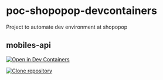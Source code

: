 # poc-shopopop-devcontainers
Project to automate dev environment at shopopop


## mobiles-api
[![Open in Dev Containers](https://img.shields.io/static/v1?label=Dev%20Containers&message=Open&color=blue&logo=visualstudiocode)](https://vscode.dev/redirect?url=vscode://ms-vscode-remote.remote-containers/cloneInVolume?url=https://github.com/d-n-correia/poc-shopopop-devcontainers)

[![Clone repository](https://img.shields.io/static/v1?label=Clone%repository&message=Open&color=blue&logo=visualstudiocode)](https://vscode.dev/redirect?url=vscode://ms-vscode-remote.remote-containers&url=vscode://vscode.git/clone?url=https://github.com/d-n-correia/poc-shopopop-devcontainers)
